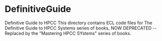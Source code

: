 # DefinitiveGuide
Definitive Guide to HPCC
This directory contains ECL code files for The Definitive Guide to HPCC Systems series of books, NOW DEPRECATED -- Replaced by the "Mastering HPCC SYstems" series of books. 
